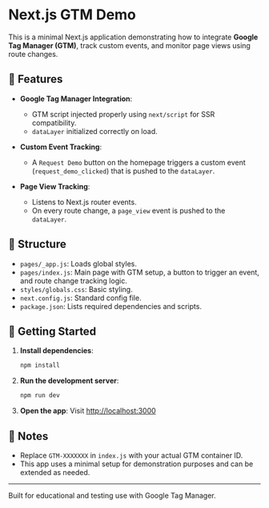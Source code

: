 # Next.js GTM Demo

This is a minimal Next.js application demonstrating how to integrate **Google Tag Manager (GTM)**, track custom events, and monitor page views using route changes.

## 🔧 Features

- **Google Tag Manager Integration**:
  - GTM script injected properly using `next/script` for SSR compatibility.
  - `dataLayer` initialized correctly on load.

- **Custom Event Tracking**:
  - A `Request Demo` button on the homepage triggers a custom event (`request_demo_clicked`) that is pushed to the `dataLayer`.

- **Page View Tracking**:
  - Listens to Next.js router events.
  - On every route change, a `page_view` event is pushed to the `dataLayer`.

## 📁 Structure

- `pages/_app.js`: Loads global styles.
- `pages/index.js`: Main page with GTM setup, a button to trigger an event, and route change tracking logic.
- `styles/globals.css`: Basic styling.
- `next.config.js`: Standard config file.
- `package.json`: Lists required dependencies and scripts.

## 🚀 Getting Started

1. **Install dependencies**:
   ```bash
   npm install
   ```

2. **Run the development server**:
   ```bash
   npm run dev
   ```

3. **Open the app**:
   Visit [http://localhost:3000](http://localhost:3000)

## 📝 Notes

- Replace `GTM-XXXXXXX` in `index.js` with your actual GTM container ID.
- This app uses a minimal setup for demonstration purposes and can be extended as needed.

---

Built for educational and testing use with Google Tag Manager.
